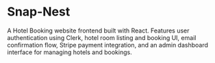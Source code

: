 # Snap-Nest
A Hotel Booking website frontend built with React. Features user authentication using Clerk, hotel room listing and booking UI, email confirmation flow, Stripe payment integration, and an admin dashboard interface for managing hotels and bookings.
